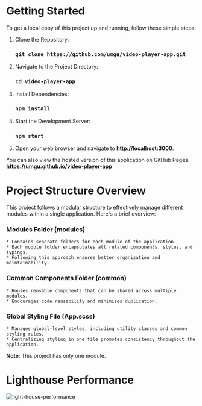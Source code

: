 # Getting Started

To get a local copy of this project up and running, follow these simple steps:
1) Clone the Repository:
    ### `git clone https://github.com/umgu/video-player-app.git`
2) Navigate to the Project Directory:
   ### `cd video-player-app`
3) Install Dependencies:
   ### `npm install`
4) Start the Development Server:
   ### `npm start`
5) Open your web browser and navigate to **http://localhost:3000**.

You can also view the hosted version of this application on GitHub Pages.<br>
**https://umgu.github.io/video-player-app**

# Project Structure Overview
This project follows a modular structure to effectively manage different modules within a single application. Here's a brief overview:

### Modules Folder (modules)
    * Contains separate folders for each module of the application.
    * Each module folder encapsulates all related components, styles, and typings.
    * Following this approach ensures better organization and maintainability.

### Common Components Folder (common)
    * Houses reusable components that can be shared across multiple modules.
    * Encourages code reusability and minimizes duplication.

### Global Styling File (App.scss)
    * Manages global-level styles, including utility classes and common styling rules.
    * Centralizing styling in one file promotes consistency throughout the application.

**Note**: This project has only one module.

# Lighthouse Performance
![light-house-performance](https://github.com/umgu/video-player-app/assets/96438212/ea27f814-6164-44cb-8d3b-cc4472e743ec)

